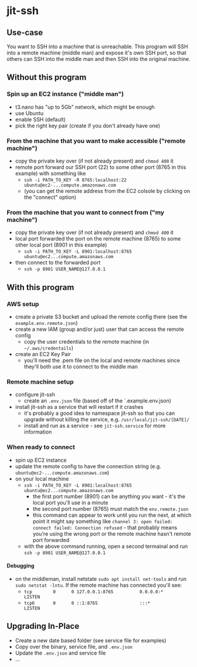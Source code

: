 # jit-ssh

## Use-case

You want to SSH into a machine that is unreachable. This program will SSH into a remote machine (middle man) and expose it's own SSH port, so that others can SSH into the middle man and then SSH into the original machine.

## Without this program

### Spin up an EC2 instance ("middle man")

* t3.nano has "up to 5Gb" network, which might be enough
* use Ubuntu
* enable SSH (default)
* pick the right key pair (create if you don't already have one)

### From the machine that you want to make accessible ("remote machine")

* copy the private key over (if not already present) and `chmod 400` it
* remote port forward our SSH port (22) to some other port (8765 in this example) with something like
  * `ssh -i PATH_TO_KEY -R 8765:localhost:22 ubuntu@ec2-...compute.amazonaws.com`
  * (you can get the remote address from the EC2 colsole by clicking on the "connect" option)

### From the machine that you want to connect from ("my machine")

* copy the private key over (if not already present) and `chmod 400` it
* local port forwarded the port on the remote machine (8765) to some other local port (8901 in this example)
  * `ssh -i PATH_TO_KEY -L 8901:localhost:8765 ubuntu@ec2...compute.amazonaws.com`
* then connect to the forwarded port
  * `ssh -p 8901 USER_NAME@127.0.0.1`

## With this program

### AWS setup

* create a private S3 bucket and upload the remote config there (see the `example.env.remote.json`)
* create a new IAM (group and/or just) user that can access the remote config
  * copy the user credentials to the remote machine (in `~/.aws/credentails`)
* create an EC2 Key Pair
  * you'll need the .pem file on the local and remote machines since they'll both use it to connect to the middle man

### Remote machine setup

* configure jit-ssh
  * create an `.env.json` file (based off of the `.example.env.json)
* install jit-ssh as a service that will restart if it crashes
  * it's probably a good idea to namespace jit-ssh so that you can upgrade without killing the service, e.g. `/usr/local/jit-ssh/[DATE]/`
  * install and run as a service - see `jit-ssh.service` for more information

### When ready to connect

* spin up EC2 instance
* update the remote config to have the connection string (e.g. `ubuntu@ec2-...compute.amazonaws.com`)
* on your local machine
  * `ssh -i PATH_TO_KEY -L 8901:localhost:8765 ubuntu@ec2...compute.amazonaws.com`
    * the first port number (8901) can be anything you want - it's the local port you'll use in a minute
    * the second port number (8765) must match the `env.remote.json`
    * this command can appear to work until you run the next, at which point it might say something like `channel 3: open failed: connect failed: Connection refused` - that probably means you're using the wrong port or the remote machine hasn't remote port forwarded
  * with the above command running, open a second termainal and run `ssh -p 8901 USER_NAME@127.0.0.1`

#### Debugging

* on the middleman, install netstate `sudo apt install net-tools` and run `sudo netstat -lntu`. If the remote machine has connected you'll see:
  * `tcp        0      0 127.0.0.1:8765          0.0.0.0:*               LISTEN`
  * `tcp6       0      0 ::1:8765                :::*                    LISTEN`


## Upgrading In-Place

* Create a new date based folder (see service file for examples)
* Copy over the binary, service file, and `.env.json`
* Update the `.env.json` and service file
* ...
